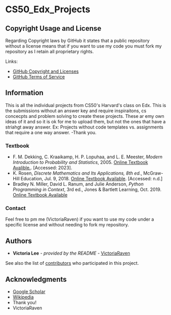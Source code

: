 # CS50_Edx_Projects
## Copyright Usage and License

Regarding Copyright laws by GitHub it states that a public repository without a license means that if you want to use my code you must fork my repository as I retain all proprietary rights.

Links:  
- [GitHub Copyright and Licenses](https://docs.github.com/en/repositories/managing-your-repositorys-settings-and-features/customizing-your-repository/licensing-a-repository)
- [GitHub Terms of Service](https://docs.github.com/en/site-policy/github-terms/github-terms-of-service)

## Information

This is all the individual projects from CS50's Harvard's class on Edx. This is the submissions without an answer key and require inspiraitons, cs concecpts and problem solving to create these projects. These ar emy own ideas of it and so it is ok for me to upload them, but not the ones that have a striahgt away answer. Ex: Projects without code templates vs. assignments that require a one way answer. -Thank you.

### Textbook
- F. M. Dekking, C. Kraaikamp, H. P. Lopuhaa, and L. E. Meester, *Modern Introduction to Probability and Statistics*, 2005. [Online Textbook Avalible.](http://link.springer.com/book/10.1007/1-84628-168-7). [Accessed: 2023].
- K. Rosen, *Discrete Mathematics and Its Applications, 8th ed.*, McGraw-Hill Education, Jul. 9, 2018. [Online Textbook Available](https://www.mheducation.com/highered/product/Discrete-Mathematics-and-Its-Applications-Rosen.html). [Accessed: n.d.]
- Bradley N. Miller, David L. Ranum, and Julie Anderson, *Python Programming in Context*, 3rd ed., Jones & Bartlett Learning, Oct. 2019. [Online Textbook Available](https://www.oreilly.com/library/view/python-programming-in/9781284175578/.)

### Contact

Feel free to pm me (VictoriaRaven) if you want to use my code under a specific license and without needing to fork my repository.

## Authors

  - **Victoria Lee** - *provided by the README* -
    [VictoriaRaven](https://github.com/VictoriaRaven)

See also the list of
[contributors](https://github.com/VictoriaRaven/Database-Projects-with-SQL/edit/main/README.md)
who participated in this project.

## Acknowledgments
- [Google Scholar](https://scholar.google.com/)
- [Wikipedia](https://www.wikipedia.org/)
 - Thank you!
 - VictoriaRaven
